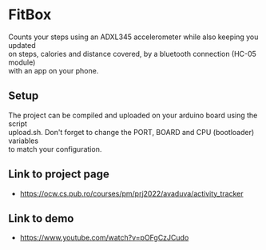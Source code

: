 
# FitBox

Counts your steps using an ADXL345 accelerometer while also keeping you updated  
on steps, calories and distance covered, by a bluetooth connection (HC-05 module)  
with an app on your phone.

## Setup

The project can be compiled and uploaded on your arduino board using the script  
upload.sh. Don't forget to change the PORT, BOARD and CPU (bootloader) variables  
to match your configuration.

## Link to project page

* <https://ocw.cs.pub.ro/courses/pm/prj2022/avaduva/activity_tracker>

## Link to demo

* <https://www.youtube.com/watch?v=pOFgCzJCudo>

